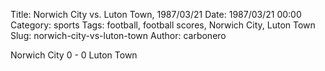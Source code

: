 Title: Norwich City vs. Luton Town, 1987/03/21
Date: 1987/03/21 00:00
Category: sports
Tags: football, football scores, Norwich City, Luton Town
Slug: norwich-city-vs-luton-town
Author: carbonero


Norwich City 0 - 0 Luton Town
